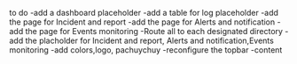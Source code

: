 to do
-add a dashboard placeholder
-add a table for log placeholder
-add the page for Incident and report
-add the page for Alerts and notification
-add the page for Events monitoring
-Route all to each designated directory
-add the placholder for Incident and report, Alerts and notification,Events monitoring
-add colors,logo, pachuychuy
-reconfigure the topbar
-content 

